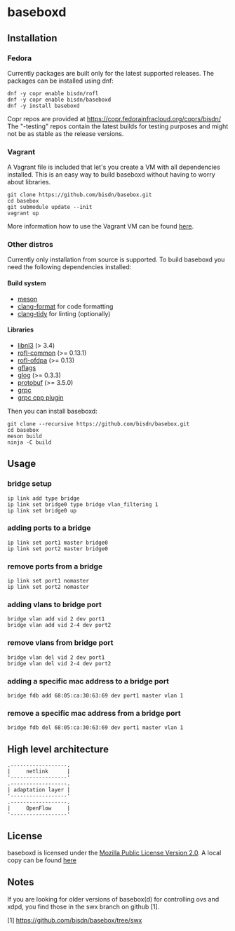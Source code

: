 # baseboxd

## Installation

### Fedora

Currently packages are built only for the latest supported releases. The
packages can be installed using dnf:

```
dnf -y copr enable bisdn/rofl
dnf -y copr enable bisdn/baseboxd
dnf -y install baseboxd
```

Copr repos are provided at https://copr.fedorainfracloud.org/coprs/bisdn/
The "-testing" repos contain the latest builds for testing purposes and might not be as stable as the release versions.

### Vagrant

A Vagrant file is included that let's you create a VM with all dependencies installed. This is an easy way to build baseboxd without having to worry about libraries.
```
git clone https://github.com/bisdn/basebox.git
cd basebox
git submodule update --init
vagrant up
```
More information how to use the Vagrant VM can be found [here](https://www.vagrantup.com/).

### Other distros

Currently only installation from source is supported. To build baseboxd you
need the following dependencies installed:

#### Build system

* [meson](https://gitub.com/mesonbuild/meson/)
* [clang-format](https://clang.llvm.org/docs/ClangFormat.html) for code formatting
* [clang-tidy](https://clang.llvm.org/extra/clang-tidy/) for linting (optionally)

#### Libraries

* [libnl3](https://github.com/thom311/libnl) (> 3.4)
* [rofl-common](https://github.com/bisdn/rofl-common) (>= 0.13.1)
* [rofl-ofdpa](https://github.com/bisdn/rofl-ofdpa) (>= 0.13)
* [gflags](https://github.com/gflags/gflags)
* [glog](https://github.com/google/glog) (>= 0.3.3)
* [protobuf](https://github.com/google/protobuf) (>= 3.5.0)
* [grpc](https://github.com/grpc/grpc)
* [grpc cpp plugin](https://github.com/grpc/grpc/blob/master/examples/cpp/cpptutorial.md)

Then you can install baseboxd:

```
git clone --recursive https://github.com/bisdn/basebox.git
cd basebox
meson build
ninja -C build
```

## Usage

### bridge setup

```
ip link add type bridge
ip link set bridge0 type bridge vlan_filtering 1
ip link set bridge0 up
```

### adding ports to a bridge

```
ip link set port1 master bridge0
ip link set port2 master bridge0
```

### remove ports from a bridge

```
ip link set port1 nomaster
ip link set port2 nomaster
```

### adding vlans to bridge port

```
bridge vlan add vid 2 dev port1
bridge vlan add vid 2-4 dev port2
```

### remove vlans from bridge port

```
bridge vlan del vid 2 dev port1
bridge vlan del vid 2-4 dev port2
```

### adding a specific mac address to a bridge port

```
bridge fdb add 68:05:ca:30:63:69 dev port1 master vlan 1
```

### remove a specific mac address from a bridge port

```
bridge fdb del 68:05:ca:30:63:69 dev port1 master vlan 1
```

## High level architecture

```
.------------------.
|     netlink      |
'------------------'
.------------------.
| adaptation layer |
'------------------'
.------------------.
|     OpenFlow     |
'------------------'
```

## License

baseboxd is licensed under the [Mozilla Public License
Version 2.0](https://www.mozilla.org/en-US/MPL/2.0/). A local copy can be found
[here](COPYING)

## Notes

If you are looking for older versions of basebox(d) for controlling
ovs and xdpd, you find those in the swx branch on github [1].

[1] https://github.com/bisdn/basebox/tree/swx
